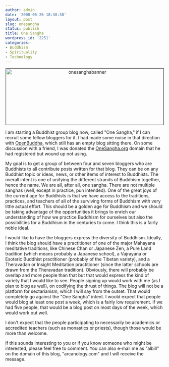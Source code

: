 ```yaml
---
author: admin
date: '2008-06-26 18:38:38'
layout: post
slug: onesangha
status: publish
title: One Sangha
wordpress_id: '2251'
categories:
- Buddhism
- Spirituality
- Technology
---
```

<p align="center"><a href="http://www.flickr.com/photos/albill/2614939872/" title="onesanghabanner by albill, on Flickr"><img src="http://farm4.static.flickr.com/3262/2614939872_778a0e15e3.jpg" border="1" width="500" height="178" alt="onesanghabanner" /></a></p>
I am starting a Buddhist group blog now, called "One Sangha," if I can recruit some fellow bloggers for it. I had made some noise in that direction with <a href="http://www.openbuddha.com">OpenBuddha</a>, which still has an empty blog sitting there. On some discussion with a friend, I was donated the <a href="http://www.onesangha.org">OneSangha.org</a> domain that he had registered but wound up not using.

My goal is to get a group of between four and seven bloggers who are Buddhists to all contribute posts written for that blog. They can be on any Buddhist topic or ideas, news, or other items of interest to Buddhists. The overall intent is one of unifying the different strands of Buddhism together, hence the name. We are all, after all, one sangha. There are not multiple sanghas (well, except in practice, pun intended). One of the great joys of the current age for Buddhists is that we have access to the traditions, practices, and teachers of all of the surviving forms of Buddhism with very little actual effort. This should be a golden age for Buddhism and we should be taking advantage of the opportunities it brings to enrich our understanding of how we practice Buddhism for ourselves but also the possibilities for a Buddhism in the centuries to come. I think this is a fairly noble ideal. 

I would like to have the bloggers express the diversity of Buddhism. Ideally, I think the blog should have a practitioner of one of the major Mahayana meditative traditions, like Chinese Chan or Japanese Zen, a Pure Land tradition (which means probably a Japanese school), a Vajrayana or Esoteric Buddhist practitioner (probably of the Tibetan variety), and a Theravadan or Insight Meditation practitioner (since the latter schools are drawn from the Theravadan tradition). Obviously, there will probably be overlap and more people than that but that would express the kind of variety that I would like to see. People signing up would work with me (as I plan to blog as well), on codifying the thrust of things. The blog will not be a platform for sectarianism, which I will say from the outset. That would completely go against the "One Sangha" intent. I would expect that people would blog at least one post a week, which is a fairly low requirement. If we had five people, that would be a blog post on most days of the week, which would work out well.

I don't expect that the people participating to necessarily be academics or accredited teachers (such as monastics or priests), though those would be more than welcome. 

If this sounds interesting to you or if you know someone who might be interested, please feel free to comment. You can also e-mail me as "albill" on the domain of this blog, "arcanology.com" and I will receive the message.
